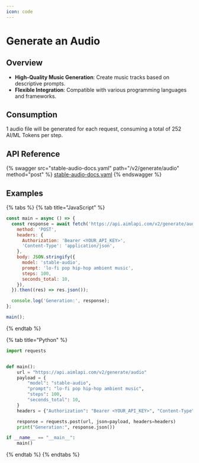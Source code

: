 ```yaml
---
icon: code
---
```


# Generate an Audio

## Overview

* **High-Quality Music Generation**: Create music tracks based on descriptive prompts.
* **Flexible Integration**: Compatible with various programming languages and frameworks.

## Consumption

1 audio file will be generated for each request, consuming a total of 252 AI/ML Tokens per step.

## API Reference

{% swagger src="stable-audio-docs.yaml" path="/v2/generate/audio" method="post" %}
[stable-audio-docs.yaml](stable-audio-docs.yaml)
{% endswagger %}

## Examples

{% tabs %}
{% tab title="JavaScript" %}
```javascript
const main = async () => {
  const response = await fetch('https://api.aimlapi.com/v2/generate/audio', {
    method: 'POST',
    headers: {
      Authorization: 'Bearer <YOUR_API_KEY>',
      'Content-Type': 'application/json',
    },
    body: JSON.stringify({
      model: 'stable-audio',
      prompt: 'lo-fi pop hip-hop ambient music',
      steps: 100,
      seconds_total: 10,
    }),
  }).then((res) => res.json());

  console.log('Generation:', response);
};

main();

```
{% endtab %}

{% tab title="Python" %}
```python
import requests


def main():
    url = "https://api.aimlapi.com/v2/generate/audio"
    payload = {
        "model": "stable-audio",
        "prompt": "lo-fi pop hip-hop ambient music",
        "steps": 100,
        "seconds_total": 10,
    }
    headers = {"Authorization": "Bearer <YOUR_API_KEY>", "Content-Type": "application/json"}

    response = requests.post(url, json=payload, headers=headers)
    print("Generation:", response.json())

if __name__ == "__main__":
    main()

```
{% endtab %}
{% endtabs %}
